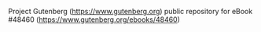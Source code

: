 Project Gutenberg (https://www.gutenberg.org) public repository for eBook #48460 (https://www.gutenberg.org/ebooks/48460)
